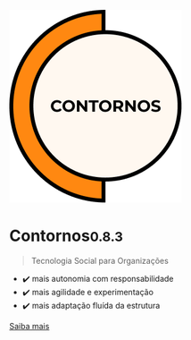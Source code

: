 ![Contornos Logotipo](./assets/logo.png ':size=220')
	
<h1 id="cover-heading">
<span>Contornos<small>0.8.3</small></span>
</h1>

>  Tecnologia Social para Organizações

- ✔️ mais autonomia com responsabilidade
- ✔️ mais agilidade e experimentação
- ✔️ mais adaptação fluída da estrutura 

[Saiba mais](inicio)

